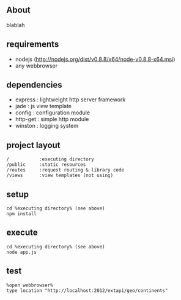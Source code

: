 
## About
blablah

## requirements
* nodejs (http://nodejs.org/dist/v0.8.8/x64/node-v0.8.8-x64.msi)
* any webbrowser

## dependencies
* express : lightweight http server framework
* jade : js view template
* config : configuration module
* http-get : simple http module
* winston : logging system

## project layout
	/			:executing directory
 	/public		:static resources
 	/routes		:request routing & library code
 	/views		:view templates (not using)

## setup
	cd %executing directory% (see above)
	npm install

## execute
	cd %executing directory% (see above)
	node app.js

## test
	%open webbrowser%
	type location "http://localhost:2012/extapi/geo/continents"